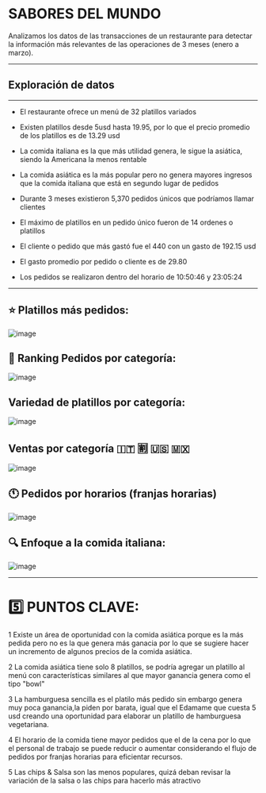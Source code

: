 # SABORES DEL MUNDO
Analizamos los datos de las transacciones de un restaurante para detectar la información más relevantes de las operaciones de 3 meses (enero a marzo).

***
## Exploración de datos

***
- El restaurante ofrece un menú de 32 platillos variados

- Existen platillos desde 5usd hasta 19.95, por lo que el precio promedio de los platillos es de 13.29 usd

- La comida italiana es la que más utilidad genera, le sigue la asiática, siendo la Americana la menos rentable

- La comida asiática es la más popular pero no genera mayores ingresos que la comida italiana que está en segundo lugar de pedidos

- Durante 3 meses existieron 5,370 pedidos únicos que podríamos llamar clientes

- El máximo de platillos en un pedido único fueron de 14 ordenes o platillos 

- El cliente o pedido que más gastó fue el 440 con un gasto de 192.15 usd

- El gasto promedio por pedido o cliente es de 29.80

- Los pedidos se realizaron dentro del horario de 10:50:46 y 23:05:24


***

## :star: Platillos más pedidos:

![image](https://github.com/user-attachments/assets/ae4f8450-054e-4552-b0d2-cc9714a85249)


## :stew: Ranking Pedidos por categoría:

![image](https://github.com/user-attachments/assets/9a4fc58e-e14c-45f5-bac9-db4746f94ed0)

## Variedad de platillos por categoría:

![image](https://github.com/user-attachments/assets/e4430b20-fc7e-4926-a610-d7d093ec4184)

## Ventas por categoría :it: :u5272: :us: :mexico:	

![image](https://github.com/user-attachments/assets/bda9e46a-cd0d-4b80-97e3-c06caf357799)

## 	:clock11: Pedidos por horarios (franjas horarias)

![image](https://github.com/user-attachments/assets/e819f81d-0738-47b9-ba14-6a6c895f7a0d)

## :mag: Enfoque a la comida italiana: 

![image](https://github.com/user-attachments/assets/6195fbd6-0ccc-456c-a13e-9d68282e7d2f)

***
# :five: PUNTOS CLAVE:
1 Existe un área de oportunidad con la comida asiática porque es la más pedida pero no es la que genera más ganacia por lo que se sugiere hacer un incremento de algunos precios de la comida asiática.

2 La comida asiática tiene solo 8 platillos, se podría agregar un platillo al menú con características similares al que mayor ganancia genera como el tipo "bowl"

3 La hamburguesa sencilla es el platilo más pedido sin embargo genera muy poca ganancia,la piden por barata, igual que el Edamame que cuesta 5 usd creando una oportunidad para elaborar un platillo de hamburguesa vegetariana.

4 El horario de la comida tiene mayor pedidos que el de la cena por lo que el personal de trabajo se puede reducir o aumentar considerando el flujo de pedidos por franjas horarias para eficientar recursos.

5 Las chips & Salsa son las menos populares, quizá deban revisar la variación de la salsa o las chips para hacerlo más atractivo






